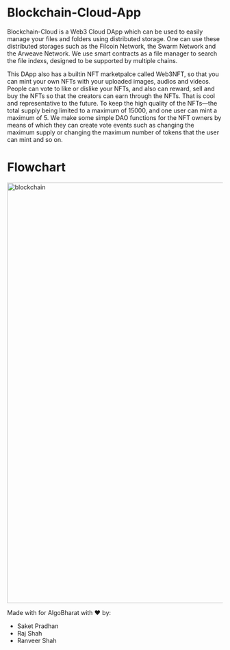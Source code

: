 # Blockchain-Cloud-App

Blockchain-Cloud is a Web3 Cloud DApp which can be used to easily manage your files and folders using distributed storage. One can use these distributed storages such as the Filcoin Network, the Swarm Network and the Arweave Network. We use smart contracts as a file manager to search the file indexs, designed to be supported by multiple chains.

This DApp also has a builtin NFT marketpalce called Web3NFT, so that you can mint your own NFTs with your uploaded images, audios and videos. People can vote to like or dislike your NFTs, and also can reward, sell and buy the NFTs so that the creators can earn through the NFTs. That is cool and representative to the future.
To keep the high quality of the NFTs—the total supply being limited to a maximum of 15000, and one user can mint a maximum of 5. We make some simple DAO functions for the NFT owners by means of which they can create vote events such as changing the maximum supply or changing the maximum number of tokens that the user can mint and so on.

# Flowchart

<img width="981" alt="blockchain" src="https://user-images.githubusercontent.com/65075827/185760498-1f440ecf-eb53-49d2-88e3-0ebbe860ac14.png">

Made with for AlgoBharat with :heart: by:
- Saket Pradhan
- Raj Shah
- Ranveer Shah
